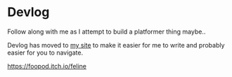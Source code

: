 # Devlog

Follow along with me as I attempt to build a platformer thing maybe..

Devlog has moved to [my site](https://jonoshields.com/gbagamejam2021/) to make it easier for me to write and probably easier for you to navigate.

https://foopod.itch.io/feline